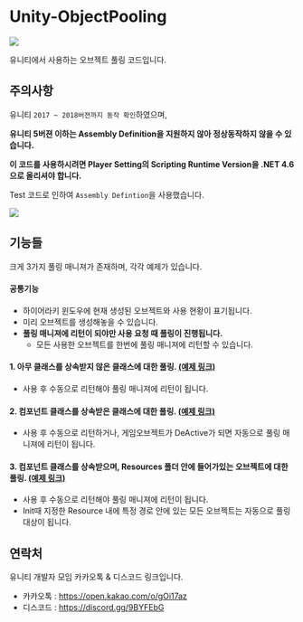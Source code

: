 # Unity-ObjectPooling

![](https://github.com/KorStrix/Unity_ObjectPooling/blob/master/Images_ForGitHub/Preview.gif?raw=true)

유니티에서 사용하는 오브젝트 풀링 코드입니다.

## 주의사항
유니티 `2017 ~ 2018버젼까지 동작 확인`하였으며,

**유니티 5버젼 이하는 Assembly Definition을 지원하지 않아 정상동작하지 않을 수 있습니다.**

**이 코드를 사용하시려면 Player Setting의 Scripting Runtime Version을 .NET 4.6으로 올리셔야 합니다.**

Test 코드로 인하여 ``Assembly Defintion``을 사용했습니다.

![](https://github.com/KorStrix/Unity_ObjectPooling/blob/master/Images_ForGitHub/RequireSetting.png?raw=true)

## 기능들
크게 3가지 풀링 매니져가 존재하며, 각각 예제가 있습니다.

#### 공통기능
- 하이어라키 윈도우에 현재 생성된 오브젝트와 사용 현황이 표기됩니다.
- 미리 오브젝트를 생성해놓을 수 있습니다.
- **풀링 매니져에 리턴이 되야만 사용 요청 때 풀링이 진행됩니다.**
  - 모든 사용한 오브젝트를 한번에 풀링 매니져에 리턴할 수 있습니다.

#### 1. 아무 클래스를 상속받지 않은 클래스에 대한 풀링. [(예제 링크)](https://github.com/KorStrix/Unity_ObjectPooling/tree/master/Assets/Pooling/Example/01.Pooling_NormalClass)
- 사용 후 수동으로 리턴해야 풀링 매니져에 리턴이 됩니다.

#### 2. 컴포넌트 클래스를 상속받은 클래스에 대한 풀링. [(예제 링크)](https://github.com/KorStrix/Unity_ObjectPooling/tree/master/Assets/Pooling/Example/02.Pooling_ComponentClass)
- 사용 후 수동으로 리턴하거나, 게임오브젝트가 DeActive가 되면 자동으로 풀링 매니져에 리턴이 됩니다.

#### 3. 컴포넌트 클래스를 상속받으며, Resources 폴더 안에 들어가있는 오브젝트에 대한 풀링. [(예제 링크)](https://github.com/KorStrix/Unity_ObjectPooling/tree/master/Assets/Pooling/Example/03.Pooling_InResource)
- 사용 후 수동으로 리턴해야 풀링 매니져에 리턴이 됩니다.
- Init때 지정한 Resource 내에 특정 경로 안에 있는 모든 오브젝트는 자동으로 풀링 대상이 됩니다.

## 연락처
유니티 개발자 모임 카카오톡 & 디스코드 링크입니다.

- 카카오톡 : https://open.kakao.com/o/gOi17az
- 디스코드 : https://discord.gg/9BYFEbG
